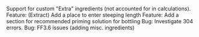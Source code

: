 Support for custom "Extra" ingredients (not accounted for in calculations).
Feature: (Extract) Add a place to enter steeping length
Feature: Add a section for recommended priming solution for bottling
Bug: Investigate 304 errors.
Bug: FF3.6 issues (adding misc. ingredients)
